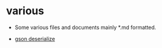# various
- Some various files and documents mainly *.md formatted.

- [gson deserialize]("http://www.javacreed.com/gson-deserialiser-example/")
